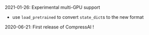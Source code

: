 2021-01-26: Experimental multi-GPU support
* use `load_pretrained` to convert `state_dict`s to the new format

2020-06-21: First release of CompressAI !
